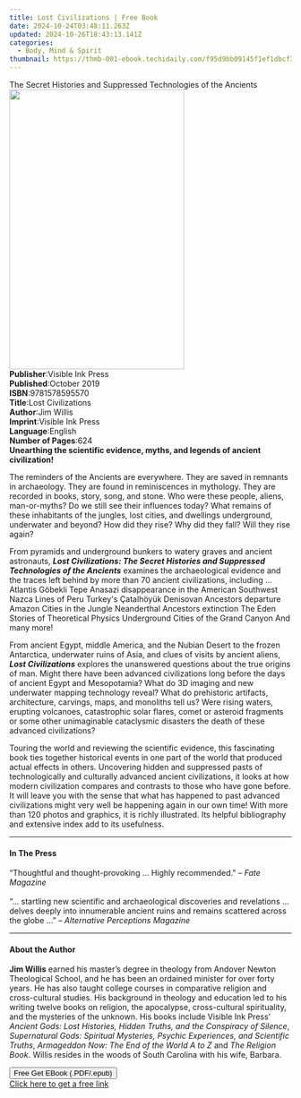 ```yaml
---
title: Lost Civilizations | Free Book
date: 2024-10-24T03:48:11.263Z
updated: 2024-10-26T18:43:13.141Z
categories:
  - Body, Mind & Spirit
thumbnail: https://thmb-001-ebook.techidaily.com/f95d9bb09145f1ef1dbcf3fda0f5a07128e3d630a644c301756972cf67cfbeeb.jpg
---
```

<main id="book-container">
  <div class="flex flex-col">
    <div class="book-brief flex-1 py-6 px-4 sm:p-6 md:py-10 md:px-8">
      <!-- brief-->
      <div class="book-brief-main">
        The Secret Histories and Suppressed Technologies of the Ancients
      </div>
    </div>
    <div
      class="book-meta-info flex-1 grid gap-4 col-start-1 col-end-3 row-start-1 sm:mb-6 sm:grid-cols-4 lg:gap-6 lg:col-start-2 lg:row-end-6 lg:row-span-6 lg:mb-0"
    >
      <div
        class="book-meta-info-left place-content-center mt-4 p-4 text-sm leading-6 col-start-2 col-span-2 dark:text-slate-400"
      >
        <img
          class="w-full h-500 object-cover rounded-lg sm:h-255 sm:col-span-2 lg:col-span-full"
          src="https://img-001-ebook.techidaily.com/265919823c4acdfb41bb7042c16ffa068a56175ac582517ecf67c5f33554b6c9.jpg"
          alt=""
          width="312"
          height="500"
        />
      </div>
      <div
        class="book-meta-info-right mt-2 col-start-1 row-start-2 col-span-3 self-center"
      >
        <!-- meta data  -->
        <div class="flex flex-col px-4 md:px-8">
          <div class="flex-1">
            <strong>Publisher</strong>:<span class="px-2"
              >Visible Ink Press</span
            >
          </div>
          <div class="flex-1">
            <strong>Published</strong>:<span class="px-2">October 2019</span>
          </div>
          <div class="flex-1">
            <strong>ISBN</strong>:<span class="px-2">9781578595570</span>
          </div>
          <div class="flex-1">
            <strong>Title</strong>:<span class="px-2">Lost Civilizations</span>
          </div>
          <div class="flex-1">
            <strong>Author</strong>:<span class="px-2">Jim Willis</span>
          </div>
          <div class="flex-1">
            <strong>Imprint</strong>:<span class="px-2">Visible Ink Press</span>
          </div>
          <div class="flex-1">
            <strong>Language</strong>:<span class="px-2">English</span>
          </div>
          <div class="flex-1">
            <strong>Number of Pages</strong>:<span class="px-2">624</span>
          </div>
        </div>
      </div>
    </div>
    <div class="book-description flex-1 py-6 px-4 sm:p-6 md:py-10 md:px-8">
      <div class="book-description-main">
        <div accordion-content="" id="description">
          <b
            >Unearthing the scientific evidence, myths, and legends of ancient
            civilization!</b
          >
          <p>
            The reminders of the Ancients are everywhere. They are saved in
            remnants in archaeology. They are found in reminiscences in
            mythology. They are recorded in books, story, song, and stone. Who
            were these people, aliens, man-or-myths? Do we still see their
            influences today? What remains of these inhabitants of the jungles,
            lost cities, and dwellings underground, underwater and beyond? How
            did they rise? Why did they fall? Will they rise again?
          </p>
          <p>
            From pyramids and underground bunkers to watery graves and ancient
            astronauts,
            <i
              ><b
                >Lost Civilizations: The Secret Histories and Suppressed
                Technologies of the Ancients</b
              ></i
            >
            examines the archaeological evidence and the traces left behind by
            more than 70 ancient civilizations, including … Atlantis Göbekli
            Tepe Anasazi disappearance in the American Southwest Nazca Lines of
            Peru Turkey's Çatalhöyük Denisovan Ancestors departure Amazon Cities
            in the Jungle Neanderthal Ancestors extinction The Eden Stories of
            Theoretical Physics Underground Cities of the Grand Canyon And many
            more!
          </p>
          <p>
            From ancient Egypt, middle America, and the Nubian Desert to the
            frozen Antarctica, underwater ruins of Asia, and clues of visits by
            ancient aliens, <i><b>Lost Civilizations</b></i> explores the
            unanswered questions about the true origins of man. Might there have
            been advanced civilizations long before the days of ancient Egypt
            and Mesopotamia? What do 3D imaging and new underwater mapping
            technology reveal? What do prehistoric artifacts, architecture,
            carvings, maps, and monoliths tell us? Were rising waters, erupting
            volcanoes, catastrophic solar flares, comet or asteroid fragments or
            some other unimaginable cataclysmic disasters the death of these
            advanced civilizations?
          </p>
          <p>
            Touring the world and reviewing the scientific evidence, this
            fascinating book ties together historical events in one part of the
            world that produced actual effects in others. Uncovering hidden and
            suppressed pasts of technologically and culturally advanced ancient
            civilizations, it looks at how modern civilization compares and
            contrasts to those who have gone before. It will leave you with the
            sense that what has happened to past advanced civilizations might
            very well be happening again in our own time! With more than 120
            photos and graphics, it is richly illustrated. Its helpful
            bibliography and extensive index add to its usefulness.
          </p>
        </div>
        <div class="accordion-fader"></div>
      </div>
    </div>
    <div class="book-excerpts flex-1 py-6 px-4 sm:p-6 md:py-10 md:px-8">
      <!-- excerpts-->
      <div class="book-excerpts-main">
        <hr />
        <h4 class="placeholder placeholder-heading">
          <span>In The Press</span>
        </h4>
        <p>
          “Thoughtful and thought-provoking … Highly recommended." –
          <i>Fate Magazine</i><br /><br />“… startling new scientific and
          archaeological discoveries and revelations … delves deeply into
          innumerable ancient ruins and remains scattered across the globe …” –
          <i>Alternative Perceptions Magazine</i>
        </p>
      </div>
    </div>
    <div class="book-about-author flex-1 py-6 px-4 sm:p-6 md:py-10 md:px-8">
      <!-- about author-->
      <div class="book-main-author-main">
        <hr />
        <h4 class="placeholder placeholder-heading">
          <span>About the Author</span>
        </h4>
        <p>
          <b>Jim Willis</b> earned his master’s degree in theology from Andover
          Newton Theological School, and he has been an ordained minister for
          over forty years. He has also taught college courses in comparative
          religion and cross-cultural studies. His background in theology and
          education led to his writing twelve books on religion, the apocalypse,
          cross-cultural spirituality, and the mysteries of the unknown. His
          books include Visible Ink Press’
          <i
            >Ancient Gods: Lost Histories, Hidden Truths, and the Conspiracy of
            Silence</i
          >,
          <i
            >Supernatural Gods: Spiritual Mysteries, Psychic Experiences, and
            Scientific Truths</i
          >, <i>Armageddon Now: The End of the World A to Z</i> and
          <i>The Religion Book</i>. Willis resides in the woods of South
          Carolina with his wife, Barbara.
        </p>
      </div>
    </div>
    <div class="book-free-get flex-1 py-6 px-4 sm:p-6 md:py-10 md:px-8">
      <button
        id="btn-free-get"
        class="bg-blue-500 hover:bg-blue-700 text-white font-bold py-2 px-4 rounded"
      >
        Free Get EBook (.PDF/.epub)
      </button>
      <div id="countdown-display" class="px-2 text-lg mt-2"></div>
      <a
        id="free-link"
        class="hidden bg-blue-500 hover:bg-blue-700 text-white font-bold py-2 px-4 rounded"
        href="https://www.ebooks.com/en-us/book/209750872/lost-civilizations/jim-willis/"
        target="_blank"
        >Click here to get a free link</a
      >
    </div>
    <script>
      let countdownTime = 0;
      let countdownInterval = null;
      document
        .getElementById('btn-free-get')
        .addEventListener('click', startCountdown);
      function startCountdown() {
        countdownTime = new Date().getTime() + 60000 * 3;
        countdownInterval = setInterval(updateCountdown, 1000);
        document.getElementById('btn-free-get').disabled = true;
        document
          .getElementById('btn-free-get')
          .classList.add('bg-gray-500', 'cursor-not-allowed');
      }
      function updateCountdown() {
        let currentTime = new Date().getTime();
        let timeLeft = countdownTime - currentTime;
        let secondsLeft = Math.floor(timeLeft / 1000);
        document.getElementById('countdown-display').innerHTML =
          `Remaining time: ${secondsLeft} seconds.`;
        if (secondsLeft <= 0) {
          clearInterval(countdownInterval);
          document.getElementById('btn-free-get').classList.add('hidden');
          document.getElementById('free-link').classList.remove('hidden');
          document.getElementById('countdown-display').innerHTML = '';
        }
      }
    </script>
  </div>
</main>

<ins class="adsbygoogle"
      style="display:block"
      data-ad-client="ca-pub-7571918770474297"
      data-ad-slot="8358498916"
      data-ad-format="auto"
      data-full-width-responsive="true"></ins>
    